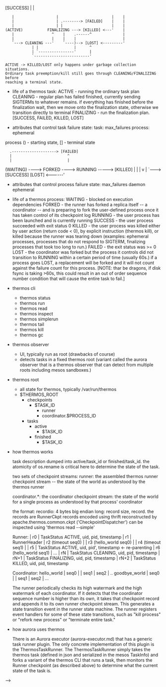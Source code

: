 <!---

* what is thermos
  - thermos is a process workflow manager
  - implemented as a checkpointed state machine
  - thermos itself is stateless -- only acts upon data committed to durable storage (disk)
  - in other words you can kill -9 thermos at any point in time and resume a
    thermos task from where it left off.

* life of a thermos task
  - a collection of processes, temporal constraints between processes, and
    a termination rule to determine success or failure (e.g. task failures.)
  - can be configured either using pystachio or json

  task
  - active states: ACTIVE, CLEANING, FINALIZING
  - terminal states: SUCCESS, FAILED, KILLED, LOST

    () - starting state, [] - terminal state

       .--------------------------------------------+----.
       |                                            |    |
       |                   .----------> [SUCCESS]   |    |
       |                   |                        |    |
       |                   | .--------> [FAILED]    |    |
       |                   | |                      |    |
    (ACTIVE)           FINALIZING ---> [KILLED] <---'    |
       |                 ^    |    .------^              |
       |                 |    |    |                     |
       `---> CLEANING ---'    `----)--> [LOST] <---------'
                | |                |      ^
                | `----------------'      |
                `-------------------------'

    ACTIVE -> KILLED/LOST only happens under garbage collection situations.
    Ordinary task preemption/kill still goes through CLEANING/FINALIZING before
    reaching a terminal state.

  - life of a thermos task:
    ACTIVE     - running the ordinary task plan
    CLEANING   - regular plan has failed finished, currently sending
                 SIGTERMs to whatever remains.  if everything has finished
                 before the finalization wait, then we move onto the finalization
                 state, otherwise we transition directly to terminal
    FINALIZING - run the finalization plan.
    [SUCCESS, FAILED, KILLED, LOST]

  - attributes that control task failure state:
    task: max_failures
    process: ephemeral


  process
      () - starting state, [] - terminal state

      .--------------------> [FAILED]
      |                         ^
      |                         |
  (WAITING) ----> FORKED ----> RUNNING -----> [KILLED]
                    |          |    | 
                    v          |    `---> [SUCCESS]
                 [LOST] <------'

  - attributes that control process failure state:
    max_failures
    daemon
    ephemeral
  
  - life of a thermos process:
    WAITING  - blocked on execution dependencies
    FORKED   - the runner has forked a replica itself -- a coordinator -- and
               is preparing to fork the user-defined process once it has taken
               control of its checkpoint log
    RUNNING  - the user process has been launched and is currently running
    SUCCESS  - the user process succeeded with exit status 0
    KILLED   - the user process was killed either by user action (return code < 0),
               by explicit instruction (thermos kill), or killed because the
               runner was tearing down (examples: ephemeral processes,
               processes that do not respond to SIGTERM, finalizing processes
               that took too long to run.)
    FAILED   - the exit status was >= 0
    LOST     - the coordinator was forked but the process it controls did not transition
               to RUNNING within a certain period of time (usually 60s.)
               if a process goes LOST, a replacement will be forked and it will not count
               against the failure count for this process.
               [NOTE: thar be dragons, if disk fsync is taking >60s, this could result in an
                out of order sequence number condition that will cause the entire task to
                fail.]
  

* thermos cli
  - thermos status
  - thermos run
  - thermos read
  - thermos inspect
  - thermos simplerun
  - thermos tail
  - thermos kill
  - thermos gc

* thermos observer
  - UI, typically run as root (drawbacks of course)
  - detects tasks in a fixed thermos root (variant called the aurora observer that
    is a thermos observer that can detect from multiple roots including mesos sandboxes.)

* thermos root
  - all state for thermos, typically /var/run/thermos
  - $THERMOS_ROOT
    - checkpoints
       - $TASK_ID
          - runner
          - coordinator.$PROCESS_ID
    - tasks
       - active
          - $TASK_ID
       - finished
          - $TASK_ID

* how thermos works

  task description dumped into active/task_id or finished/task_id.  the atomicity of
  os.rename is critical here to determine the state of the task.

  two sets of checkpoint streams:
    runner: the assembled thermos runner checkpoint stream -- the state of the world as
    understood by the thermos runner

    coordinator.*: the coordinator checkpoint stream: the state of the world for a single
    process as understood by that process' coordinator

  the format:
    recordio: 4 bytes big endian long: record size, record.
    the records are RunnerCkpt records encoded using thrift
    reconstructed by apache.thermos.common.ckpt ('CheckpointDispatcher')
    can be inspected using 'thermos read --simple'

  Runner:
    | r0 | TaskStatus ACTIVE, uid, pid, timestamp
    | r1 | RunnerHeader
    | r2 (timeout seq0) |
    | r3 (hello_world seq0) |
    | r4 (timeout seq1) |
    | r5 | TaskStatus ACTIVE, uid, pid', timestamp  <- re-parenting
    | r6 (hello_world seq1) |
      ...
    | rN | TaskStatus CLEANING, uid, pid, timestamp
    | rN+1 | TaskStatus FINALIZING, uid, pid, timestamp
    | rN+2 | TaskStatus KILLED, uid, pid, timestamp
   
  Coordinator:
    hello_world    | seq0 | <handoff> | seq1 | seq2 | ..
    goodbye_world  | seq0 | <handoff> | seq1 | seq2 | ...

  The runner periodically checks its high watermark and the high watermark of
  each coordinator.  If it detects that the coordinator sequence number is higher
  than its own, it takes that checkpoint record and appends it to its own runner
  checkpoint stream.  This generates a state transition event in the runner state machine.
  The runner registers event handlers for some of these state transitions, such as 
  "kill process" or "refork new process" or "terminate entire task."

* how aurora uses thermos

  There is an Aurora executor (aurora-executor.md) that has a generic task runner plugin.
  The only concrete implementation of this plugin is the ThermosTaskRunner.  The ThermosTaskRunner
  simply takes the thermos task (defined in json and serialized in the mesos TaskInfo) and
  forks a variant of the thermos CLI that runs a task, then monitors the Runner checkpoint (as described above)
  to determine what the current state of the task is.

-->